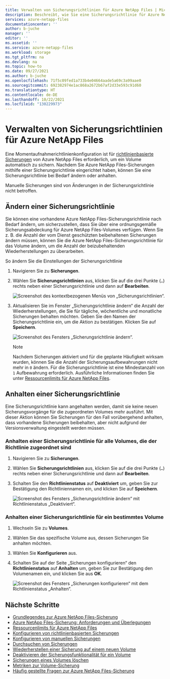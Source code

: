 ```yaml
---
title: Verwalten von Sicherungsrichtlinien für Azure NetApp Files | Microsoft-Dokumentation
description: Beschreibt, wie Sie eine Sicherungsrichtlinie für Azure NetApp Files Volumes ändern oder anhalten.
services: azure-netapp-files
documentationcenter: ''
author: b-juche
manager: ''
editor: ''
ms.assetid: ''
ms.service: azure-netapp-files
ms.workload: storage
ms.tgt_pltfrm: na
ms.devlang: na
ms.topic: how-to
ms.date: 09/27/2021
ms.author: b-juche
ms.openlocfilehash: 71f5c09fed1a733b4e04664aade5a69c3a99aae0
ms.sourcegitcommit: 692382974e1ac868a2672b67af2d33e593c91d60
ms.translationtype: HT
ms.contentlocale: de-DE
ms.lasthandoff: 10/22/2021
ms.locfileid: "130229973"
---
```

# <a name="manage-backup-policies-for-azure-netapp-files"></a>Verwalten von Sicherungsrichtlinien für Azure NetApp Files 

Eine Momentaufnahmerichtlinienkonfiguration ist für [richtlinienbasierte Sicherungen](backup-configure-policy-based.md) von Azure NetApp Files erforderlich, um ein Volume automatisch zu sichern. Nachdem Sie Azure NetApp Files-Sicherungen mithilfe einer Sicherungsrichtlinie eingerichtet haben, können Sie eine Sicherungsrichtlinie bei Bedarf ändern oder anhalten.  

Manuelle Sicherungen sind von Änderungen in der Sicherungsrichtlinie nicht betroffen.

## <a name="modify-a-backup-policy"></a>Ändern einer Sicherungsrichtlinie   

Sie können eine vorhandene Azure NetApp Files-Sicherungsrichtlinie nach Bedarf ändern, um sicherzustellen, dass Sie über eine ordnungsgemäße Sicherungsabdeckung für Azure NetApp Files-Volumes verfügen.  Wenn Sie z. B. die Anzahl der vom Dienst geschützten beibehaltenen Sicherungen ändern müssen, können Sie die Azure NetApp Files-Sicherungsrichtlinie für das Volume ändern, um die Anzahl der beizubehaltenden Wiederherstellungen zu überarbeiten. 

So ändern Sie die Einstellungen der Sicherungsrichtlinie   

1. Navigieren Sie zu **Sicherungen**.  

2. Wählen Sie **Sicherungsrichtlinien** aus, klicken Sie auf die drei Punkte (`…`) rechts neben einer Sicherungsrichtlinie und dann auf **Bearbeiten**.

    ![Screenshot des kontextbezogenen Menüs von „Sicherungsrichtlinien“.](../media/azure-netapp-files/backup-policies-edit.png)

3. Aktualisieren Sie im Fenster „Sicherungsrichtlinie ändern“ die Anzahl der Wiederherstellungen, die Sie für tägliche, wöchentliche und monatliche Sicherungen behalten möchten. Geben Sie den Namen der Sicherungsrichtlinie ein, um die Aktion zu bestätigen. Klicken Sie auf **Speichern**.  

    ![Screenshot des Fensters „Sicherungsrichtlinie ändern“.](../media/azure-netapp-files/backup-modify-policy.png)

    > [!NOTE] 
    > Nachdem Sicherungen aktiviert und für die geplante Häufigkeit wirksam wurden, können Sie die Anzahl der Sicherungsaufbewahrungen nicht mehr in `0` ändern. Für die Sicherungsrichtlinie ist eine Mindestanzahl von `1` Aufbewahrung erforderlich. Ausführliche Informationen finden Sie unter [Ressourcenlimits für Azure NetApp Files](azure-netapp-files-resource-limits.md).  

## <a name="suspend-a-backup-policy"></a>Anhalten einer Sicherungsrichtlinie  

Eine Sicherungsrichtlinie kann angehalten werden, damit sie keine neuen Sicherungsvorgänge für die zugeordneten Volumes mehr ausführt. Mit dieser Aktion können Sie Sicherungen für den Fall vorübergehend anhalten, dass vorhandene Sicherungen beibehalten, aber nicht aufgrund der Versionsverwaltung eingestellt werden müssen.   

### <a name="suspend-a-backup-policy-for-all-volumes-associated-with-the-policy"></a>Anhalten einer Sicherungsrichtlinie für alle Volumes, die der Richtlinie zugeordnet sind

1. Navigieren Sie zu **Sicherungen**.

2. Wählen Sie **Sicherungsrichtlinien** aus, klicken Sie auf die drei Punkte (`…`) rechts neben einer Sicherungsrichtlinie und dann auf **Bearbeiten**. 

3. Schalten Sie den **Richtlinienstatus** auf **Deaktiviert** um, geben Sie zur Bestätigung den Richtliniennamen ein, und klicken Sie auf **Speichern**. 

    ![Screenshot des Fensters „Sicherungsrichtlinie ändern“ mit Richtlinienstatus „Deaktiviert“.](../media/azure-netapp-files/backup-modify-policy-disabled.png)

### <a name="suspend-a-backup-policy-for-a-specific-volume"></a>Anhalten einer Sicherungsrichtlinie für ein bestimmtes Volume 

1. Wechseln Sie zu **Volumes**. 
2. Wählen Sie das spezifische Volume aus, dessen Sicherungen Sie anhalten möchten.
3. Wählen Sie **Konfigurieren** aus.
4. Schalten Sie auf der Seite „Sicherungen konfigurieren“ den **Richtlinienstatus** auf **Anhalten** um, geben Sie zur Bestätigung den Volumenamen ein, und klicken Sie aus **OK**.   

    ![Screenshot des Fensters „Sicherungen konfigurieren“ mit dem Richtlinienstatus „Anhalten“.](../media/azure-netapp-files/backup-modify-policy-suspend.png)

## <a name="next-steps"></a>Nächste Schritte  

* [Grundlegendes zur Azure NetApp Files-Sicherung](backup-introduction.md)
* [Azure NetApp Files-Sicherung: Anforderungen und Überlegungen](backup-requirements-considerations.md)
* [Ressourcenlimits für Azure NetApp Files](azure-netapp-files-resource-limits.md)
* [Konfigurieren von richtlinienbasierten Sicherungen](backup-configure-policy-based.md)
* [Konfigurieren von manuellen Sicherungen](backup-configure-manual.md)
* [Durchsuchen von Sicherungen](backup-search.md)
* [Wiederherstellen einer Sicherung auf einem neuen Volume](backup-restore-new-volume.md)
* [Deaktivieren der Sicherungsfunktionalität für ein Volume](backup-disable.md)
* [Sicherungen eines Volumes löschen](backup-delete.md)
* [Metriken zur Volume-Sicherung](azure-netapp-files-metrics.md#volume-backup-metrics)
* [Häufig gestellte Fragen zur Azure NetApp Files-Sicherung](faq-backup.md)



